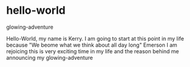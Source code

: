 # hello-world

glowing-adventure

Hello-World, my name is Kerry. I am going to start at this point in my life because "We beome what we think about all day long" Emerson
I am rejoicing this is very exciting time in my life and the reason behind me announcing my glowing-adventure
